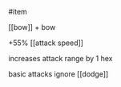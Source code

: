 #item

[[bow]] + bow

+55% [[attack speed]]

increases attack range by 1 hex

basic attacks ignore [[dodge]]